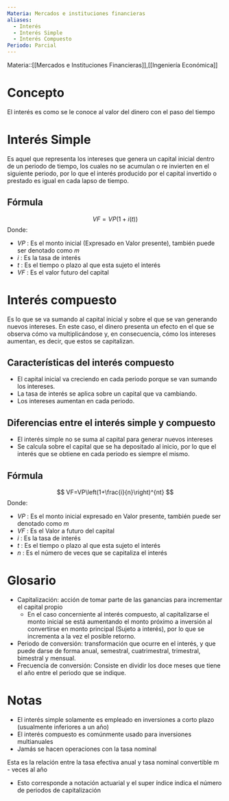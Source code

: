 ```yaml
---
Materia: Mercados e instituciones financieras
aliases:
  - Interés
  - Interés Simple
  - Interés Compuesto
Periodo: Parcial
---
```

Materia::[[Mercados e Instituciones Financieras]],[[Ingeniería Económica]]

# Concepto 
El interés es como se le conoce al valor del dinero con el paso del tiempo
# Interés Simple 
Es aquel que representa los intereses que genera un capital inicial dentro de un periodo de tiempo, los cuales no se acumulan o re invierten en el siguiente periodo, por lo que el interés producido por el capital invertido o prestado es igual en cada lapso de tiempo.
## Fórmula 
$$ VF=VP(1+i(t)) $$
Donde: 
- $VP$ : Es el monto inicial (Expresado en Valor presente), también puede ser denotado como $m$ 
- $i$ : Es la tasa de interés 
- $t$ : Es el tiempo o plazo al que esta sujeto el interés
- $VF$ : Es el valor futuro del capital  
# Interés compuesto 
Es lo que se va sumando al capital inicial y sobre el que se van generando nuevos intereses. En este caso, el dinero presenta un efecto en el que se observa cómo va multiplicándose y, en consecuencia, cómo los intereses aumentan, es decir, que estos se capitalizan. 
## Características del interés compuesto
- El capital inicial va creciendo en cada periodo porque se van sumando los intereses. 
- La tasa de interés se aplica sobre un capital que va cambiando. 
- Los intereses aumentan en cada periodo. 
## Diferencias entre el interés simple y compuesto
- El interés simple no se suma al capital para generar nuevos intereses 
- Se calcula sobre el capital que se ha depositado al inicio, por lo que el interés que se obtiene en cada periodo es siempre el mismo. 
## Fórmula 
$$ VF=VP\left(1+\frac{i}{n}\right)^{nt} $$
Donde: 
- $VP$ : Es el monto inicial expresado en Valor presente, también puede ser denotado como $m$ 
- $VF$ : Es el Valor a futuro del capital
- $i$ : Es la tasa de interés 
- $t$ : Es el tiempo o plazo al que esta sujeto el interés 
- $n$ : Es el número de veces que se capitaliza el interés 

# Glosario 
- Capitalización: acción de tomar parte de las ganancias para incrementar el capital propio 
	- En el caso concerniente al interés compuesto, al capitalizarse el monto inicial se está aumentando el monto próximo a inversión al convertirse en monto principal (Sujeto a interés), por lo que se incrementa a la vez el posible retorno. 
- Periodo de conversión: transformación que ocurre en el interés, y que puede darse de forma anual, semestral, cuatrimestral, trimestral, bimestral y mensual. 
- Frecuencia de conversión: Consiste en dividir los doce meses que tiene el año entre el periodo que se indique. 
# Notas 
- El interés simple solamente es empleado en inversiones a corto plazo (usualmente inferiores a un año)
- El interés compuesto es comúnmente usado para inversiones multianuales
- Jamás se hacen operaciones con la tasa nominal 

Esta es la relación entre la tasa efectiva anual y tasa nominal convertible m - veces al año 

- Esto corresponde a notación actuarial y el super índice indica el número de periodos de capitalización 

